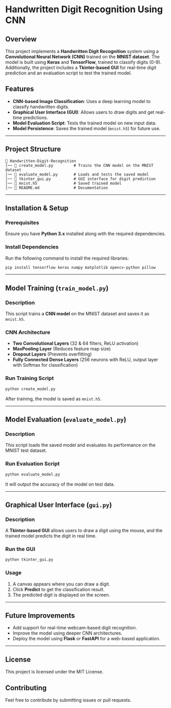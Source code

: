 # Handwritten Digit Recognition Using CNN

## Overview
This project implements a **Handwritten Digit Recognition** system using a **Convolutional Neural Network (CNN)** trained on the **MNIST dataset**. The model is built using **Keras** and **TensorFlow**, trained to classify digits (0-9). Additionally, the project includes a **Tkinter-based GUI** for real-time digit prediction and an evaluation script to test the trained model.

## Features
- **CNN-based Image Classification**: Uses a deep learning model to classify handwritten digits.
- **Graphical User Interface (GUI)**: Allows users to draw digits and get real-time predictions.
- **Model Evaluation Script**: Tests the trained model on new input data.
- **Model Persistence**: Saves the trained model (`mnist.h5`) for future use.

---

## Project Structure
```
📂 Handwritten-Digit-Recognition
│── 📄 create_model.py         # Trains the CNN model on the MNIST dataset
│── 📄 evaluate_model.py       # Loads and tests the saved model
│── 📄 tkinter_gui.py          # GUI interface for digit prediction
│── 📄 mnist.h5                # Saved trained model
│── 📄 README.md               # Documentation
```

---

## Installation & Setup

### Prerequisites
Ensure you have **Python 3.x** installed along with the required dependencies.

### Install Dependencies
Run the following command to install the required libraries:
```sh
pip install tensorflow keras numpy matplotlib opencv-python pillow
```

---

## Model Training (`train_model.py`)
### Description
This script trains a **CNN model** on the MNIST dataset and saves it as `mnist.h5`.

### CNN Architecture
- **Two Convolutional Layers** (32 & 64 filters, ReLU activation)
- **MaxPooling Layer** (Reduces feature map size)
- **Dropout Layers** (Prevents overfitting)
- **Fully Connected Dense Layers** (256 neurons with ReLU, output layer with Softmax for classification)

### Run Training Script
```sh
python create_model.py
```

After training, the model is saved as `mnist.h5`.

---

## Model Evaluation (`evaluate_model.py`)
### Description
This script loads the saved model and evaluates its performance on the MNIST test dataset.

### Run Evaluation Script
```sh
python evaluate_model.py
```

It will output the accuracy of the model on test data.

---

## Graphical User Interface (`gui.py`)
### Description
A **Tkinter-based GUI** allows users to draw a digit using the mouse, and the trained model predicts the digit in real time.

### Run the GUI
```sh
python tkinter_gui.py
```

### Usage
1. A canvas appears where you can draw a digit.
2. Click **Predict** to get the classification result.
3. The predicted digit is displayed on the screen.

---

## Future Improvements
- Add support for real-time webcam-based digit recognition.
- Improve the model using deeper CNN architectures.
- Deploy the model using **Flask** or **FastAPI** for a web-based application.

---

## License
This project is licensed under the MIT License.

## Contributing
Feel free to contribute by submitting issues or pull requests.

